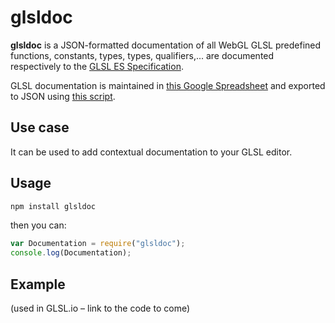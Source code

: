 glsldoc
=======

**glsldoc** is a JSON-formatted documentation of all WebGL GLSL predefined functions, constants, types, types, qualifiers,...
are documented respectively to the [GLSL ES Specification](http://www.khronos.org/registry/gles/specs/2.0/GLSL_ES_Specification_1.0.17.pdf).


GLSL documentation is maintained in [this Google Spreadsheet](https://docs.google.com/spreadsheets/d/15AiAFxPq--59v0RFufYWkV8wnYjEtOOUwr-EgMXUZIE) and exported to JSON using [this script](http://blog.pamelafox.org/2013/06/exporting-google-spreadsheet-as-json.html).

Use case
--------

It can be used to add contextual documentation to your GLSL editor.

Usage
-----


```sh
npm install glsldoc
```

then you can:

```javascript
var Documentation = require("glsldoc");
console.log(Documentation);
```

Example
-------

(used in GLSL.io – link to the code to come)
